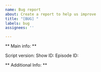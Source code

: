 ```yaml
---
name: Bug report
about: Create a report to help us improve
title: "[BUG] "
labels: bug
assignees: ''

---
```


<!-- Please fill in the placeholders.-->

** Main info: **

Script version: 
Show ID: 
Episode ID: 

** Additional Info: **
